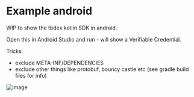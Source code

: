 # Example android

WIP to show the tbdex kotlin SDK in android. 

Open this in Android Studio and run - will show a Verifiable Credential. 

Tricks: 

* exclude META-INF/DEPENDENCIES
* exclude other things like protobuf, bouncy castle etc (see gradle build files for info)



![image](https://github.com/TBD54566975/tbdex-example-android/assets/14976/12b0efc5-4d1d-4629-8bf3-8ee490a4c9c0)
  
 
